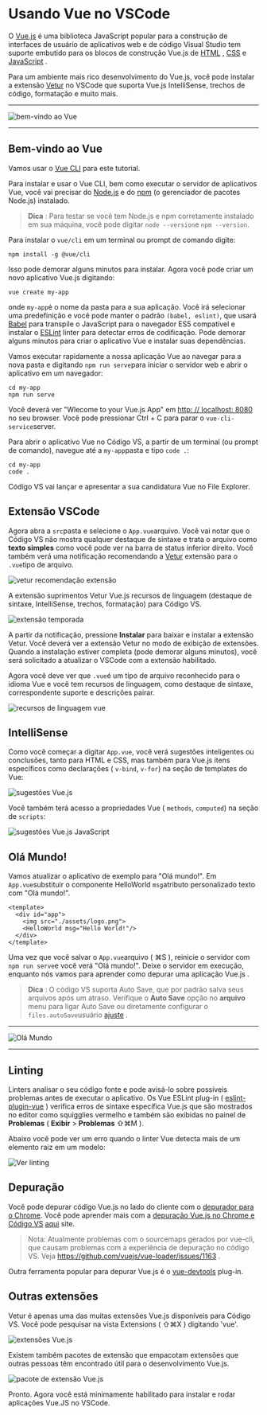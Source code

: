 # Usando Vue no VSCode

O [Vue.js](https://vuejs.org/) é uma biblioteca JavaScript popular para a construção de interfaces de usuário de aplicativos web e de código Visual Studio tem suporte embutido para os blocos de construção Vue.js de [HTML](https://code.visualstudio.com/docs/languages/html) , [CSS](https://code.visualstudio.com/docs/languages/css) e [JavaScript](https://code.visualstudio.com/docs/languages/javascript) . 

Para um ambiente mais rico desenvolvimento do Vue.js, você pode instalar a extensão [Vetur](https://marketplace.visualstudio.com/items?itemName=octref.vetur) no VSCode que suporta Vue.js IntelliSense, trechos de código, formatação e muito mais.

------

![bem-vindo ao Vue](https://code.visualstudio.com/assets/docs/nodejs/vuejs/welcome-to-vue.png)

------

## Bem-vindo ao Vue

Vamos usar o [Vue CLI](https://cli.vuejs.org/) para este tutorial. 

Para instalar e usar o Vue CLI, bem como executar o servidor de aplicativos Vue, você vai precisar do [Node.js](https://nodejs.org/) e do  [npm](https://www.npmjs.com/) (o gerenciador de pacotes Node.js) instalado. 

> **Dica** : Para testar se você tem Node.js e npm corretamente instalado em sua máquina, você pode digitar `node --version`e `npm --version`.

Para instalar o `vue/cli` em um terminal ou prompt de comando digite:

```
npm install -g @vue/cli
```

Isso pode demorar alguns minutos para instalar. Agora você pode criar um novo aplicativo Vue.js digitando:

```
vue create my-app
```

onde `my-app`é o nome da pasta para a sua aplicação. Você irá selecionar uma predefinição e você pode manter o padrão `(babel, eslint)`, que usará [Babel](https://babeljs.io/) para transpile o JavaScript para o navegador ES5 compatível e instalar o [ESLint](http://eslint.org/) linter para detectar erros de codificação. Pode demorar alguns minutos para criar o aplicativo Vue e instalar suas dependências.

Vamos executar rapidamente a nossa aplicação Vue ao navegar para a nova pasta e digitando `npm run serve`para iniciar o servidor web e abrir o aplicativo em um navegador:

```
cd my-app
npm run serve
```

Você deverá ver "Wlecome to your Vue.js App" em [http: // localhost: 8080](http://localhost:8080/) no seu browser. Você pode pressionar Ctrl + C para parar o `vue-cli-service`server.

Para abrir o aplicativo Vue no Código VS, a partir de um terminal (ou prompt de comando), navegue até a `my-app`pasta e tipo `code .`:

```
cd my-app
code .
```

Código VS vai lançar e apresentar a sua candidatura Vue no File Explorer.

## Extensão VSCode

Agora abra a `src`pasta e selecione o `App.vue`arquivo. Você vai notar que o Código VS não mostra qualquer destaque de sintaxe e trata o arquivo como **texto simples** como você pode ver na barra de status inferior direito. Você também verá uma notificação recomendando a [Vetur](https://marketplace.visualstudio.com/items?itemName=octref.vetur) extensão para o `.vue`tipo de arquivo.

![vetur recomendação extensão](https://code.visualstudio.com/assets/docs/nodejs/vuejs/vetur-extension-recommendation.png)

A extensão suprimentos Vetur Vue.js recursos de linguagem (destaque de sintaxe, IntelliSense, trechos, formatação) para Código VS.

![extensão temporada](https://code.visualstudio.com/assets/docs/nodejs/vuejs/vetur-extension.png)

A partir da notificação, pressione **Instalar** para baixar e instalar a extensão Vetur. Você deverá ver a extensão Vetur  no modo de exibição de extensões. Quando a instalação estiver completa (pode demorar alguns minutos), você será solicitado a atualizar o VSCode com a extensão habilitado.

Agora você deve ver que `.vue`é um tipo de arquivo reconhecido para o idioma Vue e você tem recursos de linguagem, como destaque de sintaxe, correspondente suporte e descrições pairar.

![recursos de linguagem vue](https://code.visualstudio.com/assets/docs/nodejs/vuejs/vue-language-features.png)

## IntelliSense

Como você começar a digitar `App.vue`, você verá sugestões inteligentes ou conclusões, tanto para HTML e CSS, mas também para Vue.js itens específicos como declarações ( `v-bind`, `v-for`) na seção de templates do Vue:

![sugestões Vue.js](https://code.visualstudio.com/assets/docs/nodejs/vuejs/suggestions.png)

Você também terá acesso a propriedades Vue ( `methods`, `computed`) na seção de `scripts`:

![sugestões Vue.js JavaScript](https://code.visualstudio.com/assets/docs/nodejs/vuejs/javascript-suggestions.png)

## Olá Mundo!

Vamos atualizar o aplicativo de exemplo para "Olá mundo!". Em `App.vue`substituir o componente HelloWorld `msg`atributo personalizado texto com "Olá mundo!".

```
<template>
  <div id="app">
    <img src="./assets/logo.png">
    <HelloWorld msg="Hello World!"/>
  </div>
</template>
```

Uma vez que você salvar o `App.vue`arquivo ( ⌘S ), reinicie o servidor com `npm run serve`e você verá "Olá mundo!". Deixe o servidor em execução, enquanto nós vamos para aprender como depurar uma aplicação Vue.js .

> **Dica** : O código VS suporta Auto Save, que por padrão salva seus arquivos após um atraso. Verifique o **Auto Save** opção no **arquivo** menu para ligar Auto Save ou diretamente configurar o `files.autoSave`usuário [ajuste](https://code.visualstudio.com/docs/getstarted/settings) .

------

![Olá Mundo](https://code.visualstudio.com/assets/docs/nodejs/vuejs/hello-world.png)

------

## Linting

Linters analisar o seu código fonte e pode avisá-lo sobre possíveis problemas antes de executar o aplicativo. Os Vue ESLint plug-in ( [eslint-plugin-vue](https://www.npmjs.com/package/eslint-plugin-vue) ) verifica erros de sintaxe específica Vue.js que são mostrados no editor como squigglies vermelho e também são exibidas no painel de **Problemas** ( **Exibir** > **Problemas** ⇧⌘M ).

Abaixo você pode ver um erro quando o linter Vue detecta mais de um elemento raiz em um modelo:

![Ver linting](https://code.visualstudio.com/assets/docs/nodejs/vuejs/vue-linting.png)

## Depuração

Você pode depurar código Vue.js no lado do cliente com o [depurador para o Chrome](https://marketplace.visualstudio.com/items?itemName=msjsdiag.debugger-for-chrome). Você pode aprender mais com a [depuração Vue.js no Chrome e Código VS](https://github.com/Microsoft/vscode-recipes/tree/master/vuejs-cli)  [aqui](https://github.com/Microsoft/vscode-recipes) site.

> Nota: Atualmente problemas com o sourcemaps gerados por vue-cli, que causam problemas com a experiência de depuração no código VS. Veja https://github.com/vuejs/vue-loader/issues/1163 .

Outra ferramenta popular para depurar Vue.js é o [vue-devtools](https://github.com/vuejs/vue-devtools) plug-in.

## Outras extensões

Vetur é apenas uma das muitas extensões Vue.js disponíveis para Código VS. Você pode pesquisar na vista Extensions ( ⇧⌘X ) digitando 'vue'.

![extensões Vue.js](https://code.visualstudio.com/assets/docs/nodejs/vuejs/vue-extensions.png)

Existem também pacotes de extensão que empacotam extensões que outras pessoas têm encontrado útil para o desenvolvimento Vue.js.

![pacote de extensão Vue.js](https://code.visualstudio.com/assets/docs/nodejs/vuejs/vue-extension-pack.png)

Pronto. Agora você está minimamente habilitado para instalar e rodar aplicações Vue.JS no VSCode.
